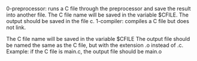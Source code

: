 0-preprocessor: runs a C file through the preprocessor and save the result into another file. The C file name will be saved in the variable $CFILE. The output should be saved in the file c.
1-compiler: compiles a C file but does not link.

The C file name will be saved in the variable $CFILE
The output file should be named the same as the C file, but with the extension .o instead of .c.
Example: if the C file is main.c, the output file should be main.o

